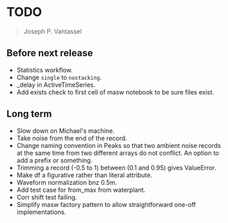 # TODO

> Joseph P. Vantassel

## Before next release

-   Statistics workflow.
-   Change `single` to `nostacking`.
-   _delay in ActiveTimeSeries.
-   Add exists check to first cell of masw notebook to be sure files exist.

## Long term

-   Slow down on Michael's machine.
-   Take noise from the end of the record.
-   Change naming convention in Peaks so that two ambient noise records
at the same time from two different arrays do not conflict. An option to
add a prefix or something.
-   Trimming a record (-0.5 to 1) between (0.1 and 0.95) gives ValueError.
-   Make df a figurative rather than literal attribute.
-   Waveform normalization bnz 0.5m.
-   Add test case for from_max from waterplant.
-   Corr shift test failing.
-   Simplify masw factory pattern to allow straightforward one-off implementations.